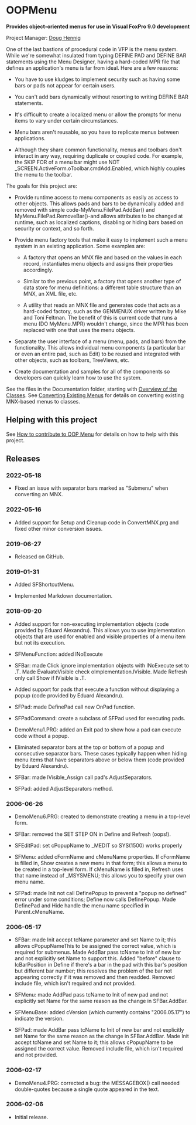 # OOPMenu

**Provides object-oriented menus for use in Visual FoxPro 9.0 development**

Project Manager: [Doug Hennig](mailto:dhennig@stonefieldquery.com)

One of the last bastions of procedural code in VFP is the menu system. While we're somewhat insulated from typing DEFINE PAD and DEFINE BAR statements using the Menu Designer, having a hard-coded MPR file that defines an application's menu is far from ideal. Here are a few reasons:

* You have to use kludges to implement security such as having some bars or pads not appear for certain users.

* You can't add bars dynamically without resorting to writing DEFINE BAR statements.

* It's difficult to create a localized menu or allow the prompts for menu items to vary under certain circumstances.

* Menu bars aren't reusable, so you have to replicate menus between applications.

* Although they share common functionality, menus and toolbars don't interact in any way, requiring duplicate or coupled code. For example, the SKIP FOR of a menu bar might use NOT _SCREEN.ActiveForm.oToolbar.cmdAdd.Enabled, which highly couples the menu to the toolbar.

The goals for this project are:

* Provide runtime access to menu components as easily as access to other objects. This allows pads and bars to be dynamically added and removed with simple code-MyMenu.FilePad.AddBar() and MyMenu.FilePad.RemoveBar()-and allows attributes to be changed at runtime, such as localized captions, disabling or hiding bars based on security or context, and so forth.

* Provide menu factory tools that make it easy to implement such a menu system in an existing application. Some examples are:

    * A factory that opens an MNX file and based on the values in each record, instantiates menu objects and assigns their properties accordingly.

    * Similar to the previous point, a factory that opens another type of data store for menu definitions: a different table structure than an MNX, an XML file, etc.

    * A utility that reads an MNX file and generates code that acts as a hard-coded factory, such as the GENMENUX driver written by Mike and Toni Feltman. The benefit of this is current code that runs a menu (DO MyMenu.MPR) wouldn't change, since the MPR has been replaced with one that uses the menu objects.

* Separate the user interface of a menu (menu, pads, and bars) from the functionality. This allows individual menu components (a particular bar or even an entire pad, such as Edit) to be reused and integrated with other objects, such as toolbars, TreeViews, etc.

* Create documentation and samples for all of the components so developers can quickly learn how to use the system.

See the files in the Documentation folder, starting with [Overview of the Classes](Documentation/Overview.md). See [Converting Existing Menus](Documentation/Converting%20Existing%20Menus.md) for details on converting existing MNX-based menus to classes.

## Helping with this project

See [How to contribute to OOP Menu](.github/CONTRIBUTING.md) for details on how to help with this project.

## Releases

### 2022-05-18

* Fixed an issue with separator bars marked as "Submenu" when converting an MNX.

### 2022-05-16

* Added support for Setup and Cleanup code in ConvertMNX.prg and fixed other minor conversion issues.

### 2019-06-27

* Released on GitHub.

### 2019-01-31

* Added SFShortcutMenu.

* Implemented Markdown documentation.

### 2018-09-20

* Added support for non-executing implementation objects (code provided by Eduard Alexandru). This allows you to use implementation objects that are used for enabled and visible properties of a menu item but not its execution.

* SFMenuFunction: added lNoExecute

* SFBar: made Click ignore implementation objects with lNoExecute set to .T. Made EvaluateVisible check oImplementation.lVisible. Made Refresh only call Show if lVisible is .T.

* Added support for pads that execute a function without displaying a popup (code provided by Eduard Alexandru).

* SFPad: made DefinePad call new OnPad function.

* SFPadCommand: create a subclass of SFPad used for executing pads.

* DemoMenu1.PRG: added an Exit pad to show how a pad can execute code without a popup.

* Eliminated separator bars at the top or bottom of a popup and consecutive separator bars. These cases typically happen when hiding menu items that have separators above or below them (code provided by Eduard Alexandru).

* SFBar: made lVisible_Assign call pad's AdjustSeparators.

* SFPad: added AdjustSeparators method.

### 2006-06-26

* DemoMenu6.PRG: created to demonstrate creating a menu in a top-level form.

* SFBar: removed the SET STEP ON in Define and Refresh (oops!).

* SFEditPad: set cPopupName to _MEDIT so SYS(1500) works properly

* SFMenu: added cFormName and cMenuName properties. If cFormName is filled in, Show creates a new menu in that form; this allows a menu to be created in a top-level form. If cMenuName is filled in, Refresh uses that name instead of _MSYSMENU; this allows you to specify your own menu name.

* SFPad: made Init not call DefinePopup to prevent a "popup no defined" error under some conditions; Define now calls DefinePopup. Made DefinePad and Hide handle the menu name specified in Parent.cMenuName.

### 2006-05-17

* SFBar: made Init accept tcName parameter and set Name to it; this allows cPopupNameThis to be assigned the correct value, which is required for submenus. Made AddBar pass tcName to Init of new bar and not explicitly set Name to support this. Added "before" clause to lcBarPosition in Define if there's a bar in the pad with this bar's position but different bar number; this resolves the problem of the bar not appearing correctly if it was removed and then readded. Removed include file, which isn't required and not provided.

* SFMenu: made AddPad pass tcName to Init of new pad and not explicitly set Name for the same reason as the change in SFBar.AddBar.

* SFMenuBase: added cVersion (which currently contains "2006.05.17") to indicate the version.

* SFPad: made AddBar pass tcName to Init of new bar and not explicitly set Name for the same reason as the change in SFBar.AddBar. Made Init accept tcName and set Name to it; this allows cPopupName to be assigned the correct value. Removed include file, which isn't required and not provided.

### 2006-02-17

* DemoMenu4.PRG: corrected a bug: the MESSAGEBOX() call needed double-quotes because a single quote appeared in the text. 

### 2006-02-06

* Initial release.

